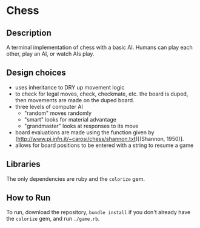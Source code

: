 # Chess

## Description
A terminal implementation of chess with a basic AI. Humans can play each other,
play an AI, or watch AIs play.

## Design choices
* uses inheritance to DRY up movement logic
* to check for legal moves, check, checkmate, etc. the board is duped, then
  movements are made on the duped board.
* three levels of computer AI
  * "random" moves randomly
  * "smart" looks for material advantage
  * "grandmaster" looks at responses to its move
* board evaluations are made using the function given by
  (http://www.pi.infn.it/~carosi/chess/shannon.txt)[(Shannon, 1950)].
* allows for board positions to be entered with a string to resume a game

## Libraries
The only dependencies are ruby and the `colorize` gem.

## How to Run
To run, download the repository, `bundle install` if you don't already have the
`colorize` gem, and run `./game.rb`.
